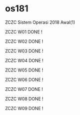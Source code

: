 # os181
ZCZC Sistem Operasi 2018 Awal(1)

ZCZC W01 DONE !

ZCZC W02 DONE !

ZCZC W03 DONE !

ZCZC W04 DONE !

ZCZC W05 DONE !

ZCZC W06 DONE !

ZCZC W07 DONE !

ZCZC W08 DONE !

ZCZC W09 DONE !
